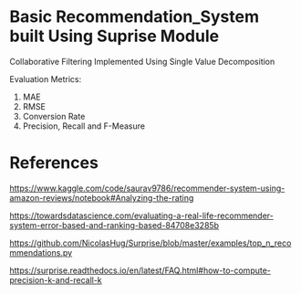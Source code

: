 # Basic Recommendation_System built Using Suprise Module 

Collaborative Filtering Implemented Using Single Value Decomposition

Evaluation Metrics:
1) MAE
2) RMSE
3) Conversion Rate
4) Precision, Recall and F-Measure

# References

https://www.kaggle.com/code/saurav9786/recommender-system-using-amazon-reviews/notebook#Analyzing-the-rating

https://towardsdatascience.com/evaluating-a-real-life-recommender-system-error-based-and-ranking-based-84708e3285b

https://github.com/NicolasHug/Surprise/blob/master/examples/top_n_recommendations.py

https://surprise.readthedocs.io/en/latest/FAQ.html#how-to-compute-precision-k-and-recall-k
